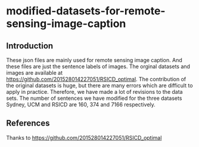 # modified-datasets-for-remote-sensing-image-caption

## Introduction

These json files are mainly used for remote sensing image caption. And these files are just the sentence labels of images. The orginal datasets and images are available at https://github.com/201528014227051/RSICD_optimal. The contribution of the original datasets is huge, but there are many errors which are difficult to apply in practice. Therefore, we have made a lot of revisions to the data sets. The number of sentences we have modified for the three datasets Sydney, UCM and RSICD are 160, 374 and 7166 respectively.


## References

Thanks to https://github.com/201528014227051/RSICD_optimal<br/>


